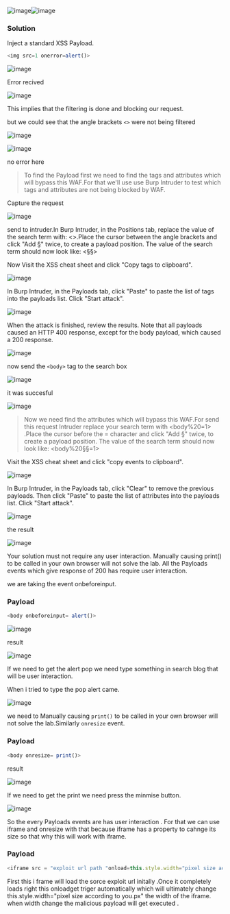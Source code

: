 ![image](https://github.com/RahulMMenon011/PortSwigger_Labs/assets/140642506/1b4eebf7-e26b-41c8-a7cd-e60ee6fd8ca7)![image](https://github.com/RahulMMenon011/PortSwigger_Labs/assets/140642506/35d2fb8f-1693-4139-87f9-d54bf8e7b8d3)

### Solution

Inject a standard XSS Payload.

```js
<img src=1 onerror=alert()>
```
![image](https://github.com/RahulMMenon011/PortSwigger_Labs/assets/140642506/39916cb5-cddf-43a8-813b-7a895be4bc7e)

Error recived

![image](https://github.com/RahulMMenon011/PortSwigger_Labs/assets/140642506/d148f00b-9615-43ca-8a55-59cbb81b5bea)

This implies that the filtering is done and blocking our request.

but we could see that the angle brackets `<>` were not being filtered

![image](https://github.com/RahulMMenon011/PortSwigger_Labs/assets/140642506/2d3c19da-c885-47cc-be2a-7e223daeae89)

![image](https://github.com/RahulMMenon011/PortSwigger_Labs/assets/140642506/8f183e7f-e0f6-46b6-b726-c0a6c49c533c)

no error here

>To find the Payload first we need to find the tags and attributes which will bypass this WAF.For that we'll use use Burp Intruder to test which tags and attributes are not being blocked by WAF.

Capture the request

![image](https://github.com/RahulMMenon011/PortSwigger_Labs/assets/140642506/8e416e91-1d50-4b5d-8d56-9352e38c2bdc)

send to intruder.In Burp Intruder, in the Positions tab, replace the value of the search term with: <>.Place the cursor between the angle brackets and click "Add §" twice, to create a payload position. The value of the search term should now look like: <§§>

Now Visit the XSS cheat sheet and click "Copy tags to clipboard".

![image](https://github.com/RahulMMenon011/PortSwigger_Labs/assets/140642506/e6687082-4cd2-4023-9023-6998008a1d9e)

In Burp Intruder, in the Payloads tab, click "Paste" to paste the list of tags into the payloads list. Click "Start attack".

![image](https://github.com/RahulMMenon011/PortSwigger_Labs/assets/140642506/8fd1c4dd-a65a-4489-b0af-c2f8bf057f47)

When the attack is finished, review the results. Note that all payloads caused an HTTP 400 response, except for the body payload, which caused a 200 response.

![image](https://github.com/RahulMMenon011/PortSwigger_Labs/assets/140642506/48cf19d6-c2b1-4a8e-88cf-3bece4f115f9)

now send the `<body>` tag to the search box

![image](https://github.com/RahulMMenon011/PortSwigger_Labs/assets/140642506/3ab2c42f-78ef-4643-bcc5-14d13d1380de)

it was succesful

![image](https://github.com/RahulMMenon011/PortSwigger_Labs/assets/140642506/f2ed72cb-e831-4287-ae03-4987cb7f9891)

>Now we need find the attributes which will bypass this WAF.For send this request Intruder replace your search term with <body%20=1> .Place the cursor before the = character and click "Add §" twice, to create a payload position. The value of the search term should now look like: <body%20§§=1>

Visit the XSS cheat sheet and click "copy events to clipboard".

![image](https://github.com/RahulMMenon011/PortSwigger_Labs/assets/140642506/4aa8bed8-2253-4bc6-8bc8-eed6adcfef29)

In Burp Intruder, in the Payloads tab, click "Clear" to remove the previous payloads. Then click "Paste" to paste the list of attributes into the payloads list. Click "Start attack".

![image](https://github.com/RahulMMenon011/PortSwigger_Labs/assets/140642506/524641fd-f041-400f-aeb7-8855b853bad2)

the result

![image](https://github.com/RahulMMenon011/PortSwigger_Labs/assets/140642506/2432c12c-b2d6-474d-939c-331c8ec7071d)

Your solution must not require any user interaction. Manually causing print() to be called in your own browser will not solve the lab.
All the Payloads events which give response of 200 has require user interaction.

we are taking the event onbeforeinput.

### Payload

```js
<body onbeforeinput= alert()>
```

![image](https://github.com/RahulMMenon011/PortSwigger_Labs/assets/140642506/38bdf900-81c0-4cb7-987c-91955f9c7a59)

result

![image](https://github.com/RahulMMenon011/PortSwigger_Labs/assets/140642506/9e2ee2f2-e2f0-4db2-80bb-2745784c59ca)

If we need to get the alert pop we need type something in search blog that will be user interaction.

When i tried to type the pop alert came.

![image](https://github.com/RahulMMenon011/PortSwigger_Labs/assets/140642506/78b397c2-fc8a-473e-8a68-6163ab4038ea)

we need to Manually causing `print()` to be called in your own browser will not solve the lab.Similarly `onresize` event.

### Payload

```js
<body onresize= print()>
```
result

![image](https://github.com/RahulMMenon011/PortSwigger_Labs/assets/140642506/99ba7c7d-431f-4cbf-bbf2-4052a024fc3d)

If we need to get the print we need press the minmise button.

![image](https://github.com/RahulMMenon011/PortSwigger_Labs/assets/140642506/9291c437-832e-4dba-b50c-cfa2cf6327ac)

So the every Payloads events are has user interaction . For that we can use iframe and onresize with that because iframe has a property to cahnge its size so that why this will work with iframe.

### Payload

```js
<iframe src = "exploit url path "onload=this.style.width="pixel size according to you.px"></iframe>
```
First this i frame will load the sorce exploit url initally .Once it completely loads right this onloadget triger automatically which will ultimately change this.style.width="pixel size according to you.px" the width of the iframe. when width change the malicious payload will get executed .






